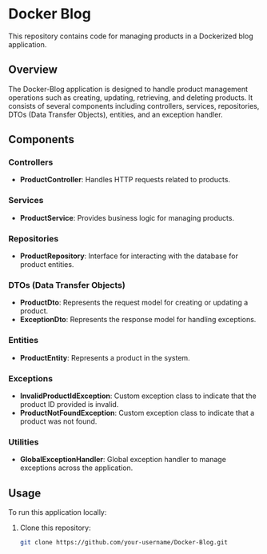 # Docker Blog

This repository contains code for managing products in a Dockerized blog application.

## Overview

The Docker-Blog application is designed to handle product management operations such as creating, updating, retrieving, and deleting products. It consists of several components including controllers, services, repositories, DTOs (Data Transfer Objects), entities, and an exception handler.

## Components

### Controllers

- **ProductController**: Handles HTTP requests related to products.

### Services

- **ProductService**: Provides business logic for managing products.

### Repositories

- **ProductRepository**: Interface for interacting with the database for product entities.

### DTOs (Data Transfer Objects)

- **ProductDto**: Represents the request model for creating or updating a product.
- **ExceptionDto**: Represents the response model for handling exceptions.

### Entities

- **ProductEntity**: Represents a product in the system.

### Exceptions

- **InvalidProductIdException**: Custom exception class to indicate that the product ID provided is invalid.
- **ProductNotFoundException**: Custom exception class to indicate that a product was not found.

### Utilities

- **GlobalExceptionHandler**: Global exception handler to manage exceptions across the application.

## Usage

To run this application locally:

1. Clone this repository:
   ```bash
   git clone https://github.com/your-username/Docker-Blog.git
